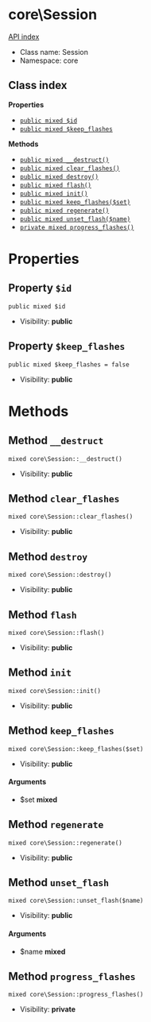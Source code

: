 # core\Session
[API index](../API-index.md)






* Class name: Session
* Namespace: core




## Class index

**Properties**
* [`public mixed $id`](#property-id)
* [`public mixed $keep_flashes`](#property-keep_flashes)

**Methods**
* [`public mixed __destruct()`](#method-__destruct)
* [`public mixed clear_flashes()`](#method-clear_flashes)
* [`public mixed destroy()`](#method-destroy)
* [`public mixed flash()`](#method-flash)
* [`public mixed init()`](#method-init)
* [`public mixed keep_flashes($set)`](#method-keep_flashes)
* [`public mixed regenerate()`](#method-regenerate)
* [`public mixed unset_flash($name)`](#method-unset_flash)
* [`private mixed progress_flashes()`](#method-progress_flashes)







# Properties


## Property `$id`

```
public mixed $id
```





* Visibility: **public**


## Property `$keep_flashes`

```
public mixed $keep_flashes = false
```





* Visibility: **public**


# Methods


## Method `__destruct`

```
mixed core\Session::__destruct()
```





* Visibility: **public**



## Method `clear_flashes`

```
mixed core\Session::clear_flashes()
```





* Visibility: **public**



## Method `destroy`

```
mixed core\Session::destroy()
```





* Visibility: **public**



## Method `flash`

```
mixed core\Session::flash()
```





* Visibility: **public**



## Method `init`

```
mixed core\Session::init()
```





* Visibility: **public**



## Method `keep_flashes`

```
mixed core\Session::keep_flashes($set)
```





* Visibility: **public**

#### Arguments

* $set **mixed**



## Method `regenerate`

```
mixed core\Session::regenerate()
```





* Visibility: **public**



## Method `unset_flash`

```
mixed core\Session::unset_flash($name)
```





* Visibility: **public**

#### Arguments

* $name **mixed**



## Method `progress_flashes`

```
mixed core\Session::progress_flashes()
```





* Visibility: **private**


